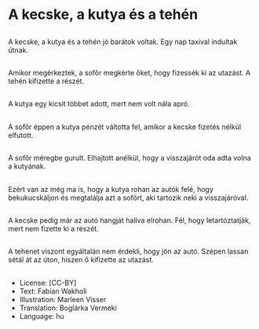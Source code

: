 # A kecske, a kutya és a tehén

##
A kecske, a kutya és a tehén jó barátok voltak. Egy nap taxival indultak útnak.

##
Amikor megérkeztek, a sofőr megkérte őket, hogy fizessék ki az utazást. A tehén kifizette a részét.

##
A kutya egy kicsit többet adott, mert nem volt nála apró.

##
A sofőr éppen a kutya pénzét váltotta fel, amikor a kecske fizetés nélkül elfutott.

##
A sofőr méregbe gurult. Elhajtott anélkül, hogy a visszajárót oda adta volna a kutyának.

##
Ezért van az még ma is, hogy a kutya rohan az autók felé, hogy bekukucskáljon és megtalálja azt a sofőrt, aki tartozik neki a visszajáróval.

##
A kecske pedig már az autó hangját hallva elrohan. Fél, hogy letartóztatják, mert nem fizette ki a részét.

##
A tehenet viszont egyáltalán nem érdekli, hogy jön az autó. Szépen lassan sétál át az úton, hiszen ő kifizette az utazást.

##
* License: [CC-BY]
* Text: Fabian Wakholi
* Illustration: Marleen Visser
* Translation: Boglárka Vermeki
* Language: hu
